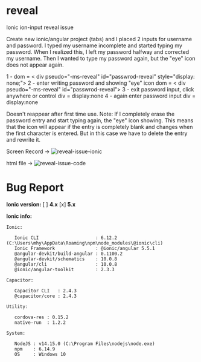 # reveal
Ionic ion-input reveal issue

Create new ionic/angular project (tabs) and I placed 2 inputs for username and password. I typed my username incomplete and started typing my password.
When I realized this, I left my password halfway and corrected my username. Then I wanted to type my password again, but the "eye" icon does not appear again.

1 - dom = < div pseudo="-ms-reveal" id="passwrod-reveal" style="display: none;"></div>
2 - enter writing password and showing "eye" icon
dom = < div pseudo="-ms-reveal" id="passwrod-reveal"></div>
3 - exit password input, click anywhere or control
div = display:none
4 - again enter password input
div = display:none

Doesn't reappear after first time use.
Note: If I completely erase the password entry and start typing again, the "eye" icon showing. This means that the icon will appear if the entry is completely blank and changes when the first character is entered. But in this case we have to delete the entry and rewrite it.

Screen Record -> 
![reveal-issue-ionic](https://user-images.githubusercontent.com/3239339/100489172-c0037300-3123-11eb-9608-69421c58aea8.gif)


html file -> 
![reveal-issue-code](https://user-images.githubusercontent.com/3239339/100489017-c2b19880-3122-11eb-88fa-5d2fbc45cdd0.jpg)


# Bug Report

**Ionic version:**
[ ] **4.x**
[x] **5.x**

**Ionic info:**
<!-- (run `ionic info` from a terminal/cmd prompt and paste output below): -->

```
Ionic:

   Ionic CLI                     : 6.12.2 (C:\Users\mhy\AppData\Roaming\npm\node_modules\@ionic\cli)
   Ionic Framework               : @ionic/angular 5.5.1
   @angular-devkit/build-angular : 0.1100.2
   @angular-devkit/schematics    : 10.0.8
   @angular/cli                  : 10.0.8
   @ionic/angular-toolkit        : 2.3.3

Capacitor:

   Capacitor CLI   : 2.4.3
   @capacitor/core : 2.4.3

Utility:

   cordova-res : 0.15.2
   native-run  : 1.2.2

System:

   NodeJS : v14.15.0 (C:\Program Files\nodejs\node.exe)
   npm    : 6.14.9
   OS     : Windows 10
```
